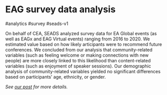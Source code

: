 # EAG survey data analysis

#analytics #survey #seads-v1

On behalf of CEA, SEADS analyzed survey data for EA Global events (as well as EAGx and EAG Virtual events) ranging from 2016 to 2020. We estimated value based on how likely articipants were to recommend future conferences. We concluded from our analysis that community-related variables (such as feeling welcome or making connections with new people) are more closely linked to this likelihood than content-related variables (such as enjoyment of speaker sessions). Our demographic analysis of community-related variables yielded no significant differences based on participants’ age, ethnicity, or gender.

*See [our post](https://forum.effectivealtruism.org/posts/TALsgkHMReGRpxHq8/eag-survey-data-analysis-1) for more details.*
